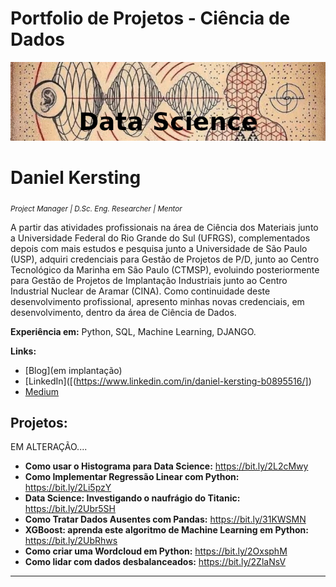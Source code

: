 # Portfolio de Projetos - Ciência de Dados

<p align="center">
  <img src="banner19FEV2023_editado.png">
</p>


# Daniel Kersting
<sub>*Project Manager | D.Sc. Eng. Researcher | Mentor* </sub>


A partir das atividades profissionais na área de Ciência dos Materiais junto a Universidade Federal do Rio Grande do Sul (UFRGS), complementados depois com mais estudos e pesquisa junto a Universidade de São Paulo (USP), adquiri credenciais para Gestão de Projetos de P/D, junto ao Centro Tecnológico da Marinha em São Paulo (CTMSP), evoluindo posteriormente para Gestão de Projetos de Implantação Industriais junto ao Centro Industrial Nuclear de Aramar (CINA). Como continuidade deste desenvolvimento profissional, apresento minhas novas credenciais, em desenvolvimento, dentro da área de Ciência de Dados.


**Experiência em:** Python, SQL, Machine Learning, DJANGO.

**Links:**
* [Blog](em implantação)
* [LinkedIn]([(https://www.linkedin.com/in/daniel-kersting-b0895516/])
* [Medium](https://www.medium.com)


## Projetos:

EM ALTERAÇÃO....
* **Como usar o Histograma para Data Science:** https://bit.ly/2L2cMwy
* **Como Implementar Regressão Linear com Python:** https://bit.ly/2Li5pzY
* **Data Science: Investigando o naufrágio do Titanic:** https://bit.ly/2Ubr5SH
* **Como Tratar Dados Ausentes com Pandas:** https://bit.ly/31KWSMN
* **XGBoost: aprenda este algoritmo de Machine Learning em Python:** https://bit.ly/2UbRhws
* **Como criar uma Wordcloud em Python:** https://bit.ly/2OxsphM
* **Como lidar com dados desbalanceados:** https://bit.ly/2ZlaNsV

---
